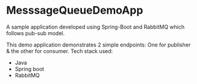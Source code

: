# MesssageQueueDemoApp
A sample application developed using Spring-Boot and RabbitMQ which follows pub-sub model.

This demo application demonstrates 2 simple endpoints: One for publisher & the other for consumer.
Tech stack used:
* Java
* Spring boot
* RabbitMQ
